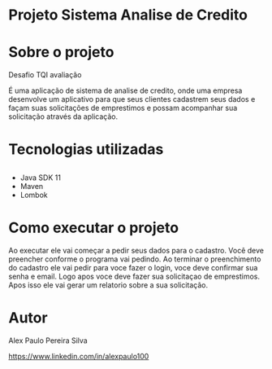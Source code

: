 
# Projeto Sistema Analise de Credito


# Sobre o projeto

Desafio TQI avaliação

É uma aplicação de sistema de analise de credito, onde uma empresa desenvolve um aplicativo para que seus clientes cadastrem seus dados e façam suas solicitações de emprestimos e possam acompanhar sua solicitação através da aplicação.

# Tecnologias utilizadas
## 
- Java SDK 11
- Maven
- Lombok

# Como executar o projeto
Ao executar ele vai começar a pedir seus dados para o cadastro.
Você deve preencher conforme o programa vai pedindo.
Ao terminar o preenchimento do cadastro ele vai pedir para voce fazer o login, voce deve confirmar sua senha e email.
Logo apos voce deve fazer sua solicitaçao de emprestimos.
Apos isso ele vai gerar um relatorio sobre a sua solicitação.



# Autor

Alex Paulo Pereira Silva

https://www.linkedin.com/in/alexpaulo100

